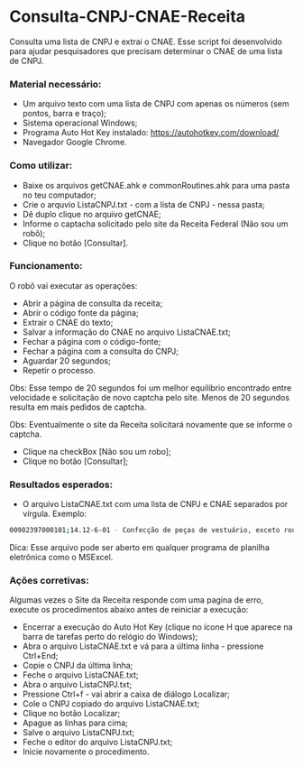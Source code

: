 # Consulta-CNPJ-CNAE-Receita
Consulta uma lista de CNPJ e extrai o CNAE.
Esse script foi desenvolvido para ajudar pesquisadores que precisam determinar o CNAE de uma lista de CNPJ.

### Material necessário:
* Um arquivo texto com uma lista de CNPJ com apenas os números (sem pontos, barra e traço);
* Sistema operacional Windows;
* Programa Auto Hot Key instalado:
https://autohotkey.com/download/
* Navegador Google Chrome.

### Como utilizar:
* Baixe os arquivos getCNAE.ahk e commonRoutines.ahk para uma pasta no teu computador;
* Crie o arquvio ListaCNPJ.txt - com a lista de CNPJ - nessa pasta;
* Dê duplo clique no arquivo getCNAE;
* Informe o captacha solicitado pelo site da Receita Federal (Não sou um robô);
* Clique no botão [Consultar].

### Funcionamento:
O robô vai executar as operações:
* Abrir a página de consulta da receita;
* Abrir o código fonte da página;
* Extrair o CNAE do texto;
* Salvar a informação do CNAE no arquivo ListaCNAE.txt;
* Fechar a página com o código-fonte;
* Fechar a página com a consulta do CNPJ;
* Aguardar 20 segundos;
* Repetir o processo.

Obs: Esse tempo de 20 segundos foi um melhor equilibrio encontrado entre velocidade e solicitação de novo captcha pelo site. Menos de 20 segundos resulta em mais pedidos de captcha.

Obs: Eventualmente o site da Receita solicitará novamente que se informe o captcha.
* Clique na checkBox [Não sou um robo];
* Clique no botão [Consultar];

### Resultados esperados:
* O arquivo ListaCNAE.txt com uma lista de CNPJ e CNAE separados por vírgula. Exemplo:
```sh
00902397000101;14.12-6-01 - Confecção de peças de vestuário, exceto roupas íntimas e as confeccionadas sob medida
```
Dica: Esse arquivo pode ser aberto em qualquer programa de planilha eletrônica como o MSExcel.

### Ações corretivas:
Algumas vezes o Site da Receita responde com uma pagina de erro, execute os procedimentos abaixo antes de reiniciar a execução:
* Encerrar a execução do Auto Hot Key (clique no ícone H que aparece na barra de tarefas perto do relógio do Windows);
* Abra o arquivo ListaCNAE.txt e vá para a última linha - pressione Ctrl+End;
* Copie o CNPJ da última linha;
* Feche o arquivo ListaCNAE.txt;
* Abra o arquivo ListaCNPJ.txt;
* Pressione Ctrl+f - vai abrir a caixa de diálogo Localizar;
* Cole o CNPJ copiado do arquivo ListaCNAE.txt;
* Clique no botão Localizar;
* Apague as linhas para cima;
* Salve o arquivo ListaCNPJ.txt;
* Feche o editor do arquivo ListaCNPJ.txt;
* Inicie novamente o procedimento.
